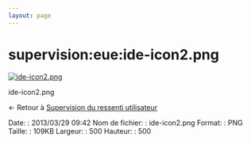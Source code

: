 ```yaml
---
layout: page
---
```


supervision:eue:ide-icon2.png
=============================

[![ide-icon2.png](../..//assets/media/supervision/eue/ide-icon2.png@cache=&w=500&h=500 "ide-icon2.png")](../..//assets/media/supervision/eue/ide-icon2.png@cache= "Afficher le fichier original")

ide-icon2.png

← Retour à [Supervision du ressenti
utilisateur](../../../supervision/eue/start.html "supervision:eue:start")

Date:
:   2013/03/29 09:42
Nom de fichier:
:   ide-icon2.png
Format:
:   PNG
Taille:
:   109KB
Largeur:
:   500
Hauteur:
:   500

